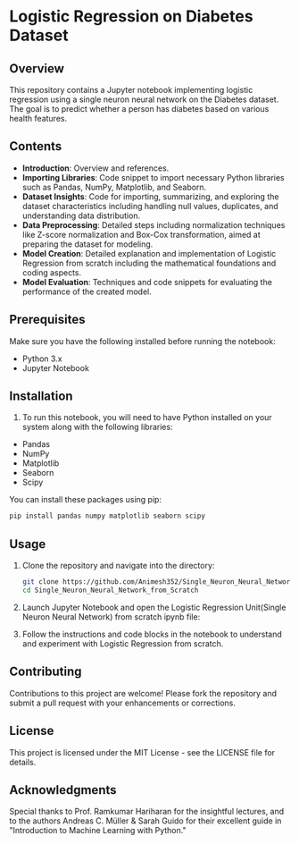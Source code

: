 # Logistic Regression on Diabetes Dataset

## Overview
This repository contains a Jupyter notebook implementing logistic regression using a single neuron neural network on the Diabetes dataset. The goal is to predict whether a person has diabetes based on various health features.

## Contents
- **Introduction**: Overview and references.
- **Importing Libraries**: Code snippet to import necessary Python libraries such as Pandas, NumPy, Matplotlib, and Seaborn.
- **Dataset Insights**: Code for importing, summarizing, and exploring the dataset characteristics including handling null values, duplicates, and understanding data distribution.
- **Data Preprocessing**: Detailed steps including normalization techniques like Z-score normalization and Box-Cox transformation, aimed at preparing the dataset for modeling.
- **Model Creation**: Detailed explanation and implementation of Logistic Regression from scratch including the mathematical foundations and coding aspects.
- **Model Evaluation**: Techniques and code snippets for evaluating the performance of the created model.

## Prerequisites
Make sure you have the following installed before running the notebook:
- Python 3.x
- Jupyter Notebook

## Installation
1. To run this notebook, you will need to have Python installed on your system along with the following libraries:
- Pandas
- NumPy
- Matplotlib
- Seaborn
- Scipy

You can install these packages using pip:

```bash
pip install pandas numpy matplotlib seaborn scipy
```

## Usage
1. Clone the repository and navigate into the directory:
   ```bash
   git clone https://github.com/Animesh352/Single_Neuron_Neural_Network_from_Scratch.git
   cd Single_Neuron_Neural_Network_from_Scratch

2. Launch Jupyter Notebook and open the Logistic Regression Unit(Single Neuron Neural Network) from scratch ipynb file:

3. Follow the instructions and code blocks in the notebook to understand and experiment with Logistic Regression from scratch.


## Contributing
Contributions to this project are welcome! Please fork the repository and submit a pull request with your enhancements or corrections.

## License
This project is licensed under the MIT License - see the LICENSE file for details.

## Acknowledgments
Special thanks to Prof. Ramkumar Hariharan for the insightful lectures, and to the authors Andreas C. Müller & Sarah Guido for their excellent guide in "Introduction to Machine Learning with Python."
